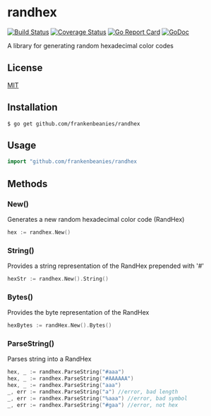 # randhex

[![Build Status](https://travis-ci.org/frankenbeanies/randhex.svg?branch=master)](https://travis-ci.org/frankenbeanies/randhex) 
[![Coverage Status](https://coveralls.io/repos/github/frankenbeanies/randhex/badge.svg?branch=master)](https://coveralls.io/github/frankenbeanies/randhex?branch=master) 
[![Go Report Card](https://goreportcard.com/badge/github.com/frankenbeanies/randhex)](https://goreportcard.com/report/github.com/frankenbeanies/randhex)
[![GoDoc](https://godoc.org/github.com/frankenbeanies/uuid4?status.svg)](https://godoc.org/github.com/frankenbeanies/randhex)

A library for generating random hexadecimal color codes

## License

[MIT](LICENSE)

## Installation

```
$ go get github.com/frankenbeanies/randhex
```

## Usage

```go
import "github.com/frankenbeanies/randhex
```

## Methods

### New()

Generates a new random hexadecimal color code (RandHex)

```go
hex := randhex.New()
```

### String()

Provides a string representation of the RandHex prepended with '#'

```go
hexStr := randhex.New().String()
```

### Bytes()

Provides the byte representation of the RandHex

```go
hexBytes := randHex.New().Bytes()
```

### ParseString()
Parses string into a RandHex

```go
hex, _ := randhex.ParseString("#aaa")
hex, _ := randhex.ParseString("#AAAAAA")
hex, _ := randhex.ParseString("aaa")
_, err := randhex.ParseString("a") //error, bad length
_, err := randhex.ParseString("%aaa") //error, bad symbol
_, err := randhex.ParseString("#gaa") //error, not hex
```